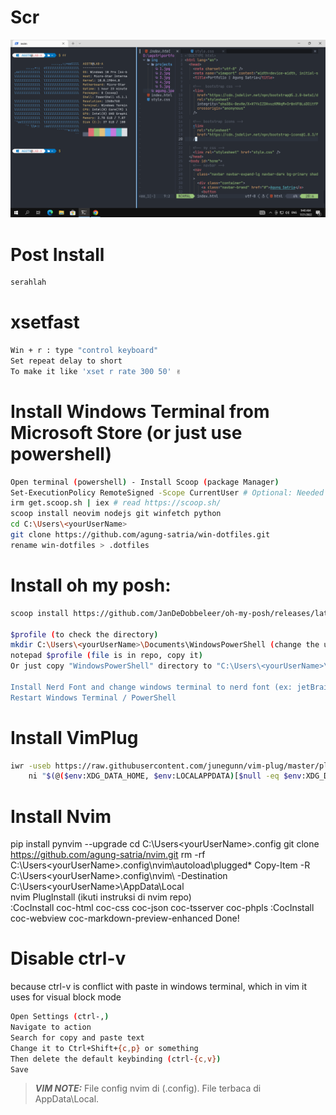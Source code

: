 # Scr

![](ss/nvim.png)

# Post Install

```sh
serahlah
```

# xsetfast

```sh
Win + r : type "control keyboard"
Set repeat delay to short
To make it like 'xset r rate 300 50' ✌
```

# Install Windows Terminal from Microsoft Store (or just use powershell)

```sh
Open terminal (powershell) - Install Scoop (package Manager)
Set-ExecutionPolicy RemoteSigned -Scope CurrentUser # Optional: Needed to run a remote script the first time
irm get.scoop.sh | iex # read https://scoop.sh/
scoop install neovim nodejs git winfetch python
cd C:\Users\<yourUserName>
git clone https://github.com/agung-satria/win-dotfiles.git
rename win-dotfiles > .dotfiles
```

# Install oh my posh:

```sh
scoop install https://github.com/JanDeDobbeleer/oh-my-posh/releases/latest/download/oh-my-posh.json

$profile (to check the directory)
mkdir C:\Users\<yourUserName>\Documents\WindowsPowerShell (change the username to yours)
notepad $profile (file is in repo, copy it)
Or just copy "WindowsPowerShell" directory to "C:\Users\<yourUserName>\Documents\"

Install Nerd Font and change windows terminal to nerd font (ex: jetBrains Nerd Font)
Restart Windows Terminal / PowerShell
```

# Install VimPlug

```sh
iwr -useb https://raw.githubusercontent.com/junegunn/vim-plug/master/plug.vim |`
    ni "$(@($env:XDG_DATA_HOME, $env:LOCALAPPDATA)[$null -eq $env:XDG_DATA_HOME])/nvim-data/site/autoload/plug.vim" -Force
```

# Install Nvim

pip install pynvim --upgrade
cd C:\Users\<yourUserName>\.config
git clone https://github.com/agung-satria/nvim.git
rm -rf C:\Users\<yourUserName>\.config\nvim\autoload\plugged\*
Copy-Item -R C:\Users\<yourUserName>\.config\nvim\ -Destination C:\Users\<yourUserName>\AppData\Local\
nvim
PlugInstall (ikuti instruksi di nvim repo)\
:CocInstall coc-html coc-css coc-json coc-tsserver coc-phpls
:CocInstall coc-webview coc-markdown-preview-enhanced
Done!

# Disable ctrl-v

because ctrl-v is conflict with paste in windows terminal, which in vim it uses for visual block mode

```sh
Open Settings (ctrl-,)
Navigate to action
Search for copy and paste text
Change it to Ctrl+Shift+{c,p} or something
Then delete the default keybinding (ctrl-{c,v})
Save

```

> **_VIM NOTE:_** File config nvim di (.config). File terbaca di AppData\Local.
